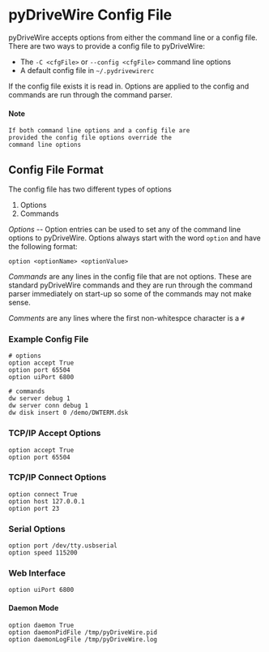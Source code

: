 # pyDriveWire Config File
pyDriveWire accepts options from either the command line or a config file.
There are two ways to provide a config file to pyDriveWire:

* The `-C <cfgFile>` or `--config <cfgFile>` command line options
* A default config file in `~/.pydrivewirerc`

If the config file exists it is read in.  Options are applied to the config and commands are run through the command parser.

#### Note ####
    If both command line options and a config file are
    provided the config file options override the 
    command line options

## Config File Format ##
The config file has two different types of options

1. Options
2. Commands

_Options_ -- Option entries can be used to set any of the command line options to pyDriveWire.  Options always start with the word `option` and have the following format:

    option <optionName> <optionValue>

_Commands_ are any lines in the config file that are not options.  These are standard pyDriveWire commands and they are run through the command parser immediately on start-up so some of the commands may not make sense.

_Comments_ are any lines where the first non-whitespce character is a `#`

### Example Config File ###
    # options
    option accept True
    option port 65504
    option uiPort 6800
    
    # commands
    dw server debug 1
    dw server conn debug 1
    dw disk insert 0 /demo/DWTERM.dsk
    
    
### TCP/IP Accept Options ###
    option accept True
    option port 65504
    
### TCP/IP Connect Options ###
    option connect True
    option host 127.0.0.1
    option port 23
    
### Serial Options ###
    option port /dev/tty.usbserial
    option speed 115200
    
### Web Interface
    option uiPort 6800
    
#### Daemon Mode
    option daemon True
    option daemonPidFile /tmp/pyDriveWire.pid
    option daemonLogFile /tmp/pyDriveWire.log